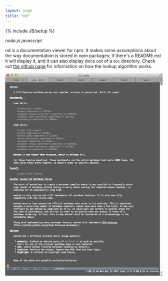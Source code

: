 ```yaml
---
layout: page
title: "nd"
---
```

{% include JB/setup %}

*node.js javascript*

nd is a documentation viewer for npm. It makes some assumptions about the way 
documentation is stored in npm packages; if there's a README.md it will
display it, and it can also display docs out of a `doc` directory. Check out
[the github page](https://github.com/rf/nd) for information on how the 
lookup algorithm works.

<div id="mobileshots">
<img src="nd/shot.png" />
</div>
